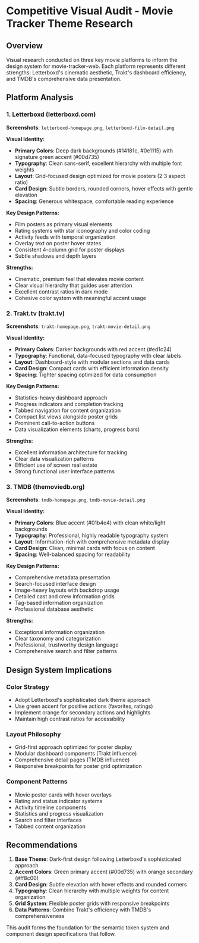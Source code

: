 # Competitive Visual Audit - Movie Tracker Theme Research

## Overview
Visual research conducted on three key movie platforms to inform the design system for movie-tracker-web. Each platform represents different strengths: Letterboxd's cinematic aesthetic, Trakt's dashboard efficiency, and TMDB's comprehensive data presentation.

## Platform Analysis

### 1. Letterboxd (letterboxd.com)
**Screenshots**: `letterboxd-homepage.png`, `letterboxd-film-detail.png`

**Visual Identity:**
- **Primary Colors**: Deep dark backgrounds (#14181c, #0e1115) with signature green accent (#00d735)
- **Typography**: Clean sans-serif, excellent hierarchy with multiple font weights
- **Layout**: Grid-focused design optimized for movie posters (2:3 aspect ratio)
- **Card Design**: Subtle borders, rounded corners, hover effects with gentle elevation
- **Spacing**: Generous whitespace, comfortable reading experience

**Key Design Patterns:**
- Film posters as primary visual elements
- Rating systems with star iconography and color coding
- Activity feeds with temporal organization
- Overlay text on poster hover states
- Consistent 4-column grid for poster displays
- Subtle shadows and depth layers

**Strengths:**
- Cinematic, premium feel that elevates movie content
- Clear visual hierarchy that guides user attention
- Excellent contrast ratios in dark mode
- Cohesive color system with meaningful accent usage

### 2. Trakt.tv (trakt.tv)
**Screenshots**: `trakt-homepage.png`, `trakt-movie-detail.png`

**Visual Identity:**
- **Primary Colors**: Darker backgrounds with red accent (#ed1c24)
- **Typography**: Functional, data-focused typography with clear labels
- **Layout**: Dashboard-style with modular sections and data cards
- **Card Design**: Compact cards with efficient information density
- **Spacing**: Tighter spacing optimized for data consumption

**Key Design Patterns:**
- Statistics-heavy dashboard approach
- Progress indicators and completion tracking
- Tabbed navigation for content organization
- Compact list views alongside poster grids
- Prominent call-to-action buttons
- Data visualization elements (charts, progress bars)

**Strengths:**
- Excellent information architecture for tracking
- Clear data visualization patterns
- Efficient use of screen real estate
- Strong functional user interface patterns

### 3. TMDB (themoviedb.org)
**Screenshots**: `tmdb-homepage.png`, `tmdb-movie-detail.png`

**Visual Identity:**
- **Primary Colors**: Blue accent (#01b4e4) with clean white/light backgrounds
- **Typography**: Professional, highly readable typography system
- **Layout**: Information-rich with comprehensive metadata display
- **Card Design**: Clean, minimal cards with focus on content
- **Spacing**: Well-balanced spacing for readability

**Key Design Patterns:**
- Comprehensive metadata presentation
- Search-focused interface design
- Image-heavy layouts with backdrop usage
- Detailed cast and crew information grids
- Tag-based information organization
- Professional database aesthetic

**Strengths:**
- Exceptional information organization
- Clear taxonomy and categorization
- Professional, trustworthy design language
- Comprehensive search and filter patterns

## Design System Implications

### Color Strategy
- Adopt Letterboxd's sophisticated dark theme approach
- Use green accent for positive actions (favorites, ratings)
- Implement orange for secondary actions and highlights
- Maintain high contrast ratios for accessibility

### Layout Philosophy  
- Grid-first approach optimized for poster display
- Modular dashboard components (Trakt influence)
- Comprehensive detail pages (TMDB influence)
- Responsive breakpoints for poster grid optimization

### Component Patterns
- Movie poster cards with hover overlays
- Rating and status indicator systems
- Activity timeline components
- Statistics and progress visualization
- Search and filter interfaces
- Tabbed content organization

## Recommendations

1. **Base Theme**: Dark-first design following Letterboxd's sophisticated approach
2. **Accent Colors**: Green primary accent (#00d735) with orange secondary (#ff8c00)  
3. **Card Design**: Subtle elevation with hover effects and rounded corners
4. **Typography**: Clean hierarchy with multiple weights for content organization
5. **Grid System**: Flexible poster grids with responsive breakpoints
6. **Data Patterns**: Combine Trakt's efficiency with TMDB's comprehensiveness

This audit forms the foundation for the semantic token system and component design specifications that follow.